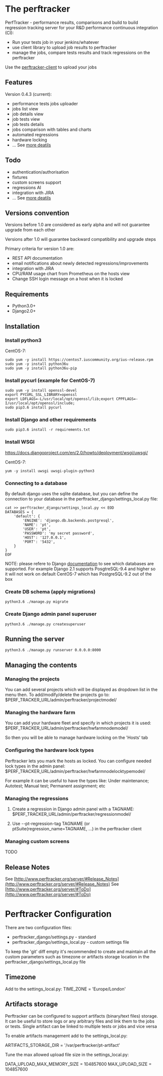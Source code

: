 # The perftracker

PerfTracker - performance results, comparisons and build to build regression tracking server
for your R&D performance continuous integration (CI):
- Run your tests job in your jenkins/whatever
- use client library to upload job results to perftracker
- manage the jobs, compare tests results and track regressions on the perftracker

Use the [perftracker-client](https://github.com/perfguru87/perftracker-client) to upload your jobs

## Features
Version 0.4.3 (current):
- performance tests jobs uploader
- jobs list view
- job details view
- job tests view
- job tests details
- jobs comparison with tables and charts
- automated regressions
- hardware locking
- ...
See [more deatils](http://www.perftracker.org/server/#Features_set)

## Todo
- authentication/authorisation
- fixtures
- custom screens support
- regressions AI
- integration with JIRA
- ...
See [more deatils](http://www.perftracker.org/server/#ToDo)

## Versions convention
Versions before 1.0 are considered as early alpha and will not guarantee upgrade from each other

Versions after 1.0 will guarantee backward compatibility and upgrade steps

Primary criteria for version 1.0 are:
- REST API documentation
- email notifications about newly detected regressions/improvements
- integration with JIRA
- CPU/RAM usage chart from Prometheus on the hosts view
- Change SSH login message on a host when it is locked

## Requirements

- Python3.0+
- Django2.0+

## Installation
### Install python3

CentOS-7:
```
sudo yum -y install https://centos7.iuscommunity.org/ius-release.rpm
sudo yum -y install python36u
sudo yum -y install python36u-pip
```

### Install pycurl (example for CentOS-7)

```
sudo yum -y install openssl-devel
export PYCURL_SSL_LIBRARY=openssl
export LDFLAGS=-L/usr/local/opt/openssl/lib;export CPPFLAGS=-I/usr/local/opt/openssl/include;
sudo pip3.6 install pycurl
```

### Install Django and other requirements

```
sudo pip3.6 install -r requirements.txt
```

### Install WSGI

https://docs.djangoproject.com/en/2.0/howto/deployment/wsgi/uwsgi/

CentOS-7:
```
yum -y install uwsgi uwsgi-plugin-python3
```

### Connecting to a database
By default django uses the sqlite database, but you can define the connection to your database in the perftracker_django/settings_local.py file:
```
cat >> perftracker_django/settings_local.py << EOD
DATABASES = {
    'default': {
        'ENGINE': 'django.db.backends.postgresql',
        'NAME': 'pt',
        'USER': 'pt',
        'PASSWORD': 'my secret password',
        'HOST': '127.0.0.1',
        'PORT': '5432',
    }
}
EOF
```

NOTE: please refere to Django [documentation](https://docs.djangoproject.com/en/2.1/ref/databases/) to see which databases are supported. For example Django 2.1 supports PosgtreSQL-9.4 and higher so it will not work on default CentOS-7 which has PostgreSQL-9.2 out of the box

### Create DB schema (apply migrations)
```
python3.6 ./manage.py migrate
```

### Create Django admin panel superuser

```
python3.6 ./manage.py createsuperuser
```

## Running the server

```
python3.6 ./manage.py runserver 0.0.0.0:8000
```

## Managing the contents

### Managing the projects

You can add several projects which will be displayed as dropdown list in the menu then. To add/modify/delete the projects go to:
$PERF_TRACKER_URL/admin/perftracker/projectmodel/

### Managing the hardware farm

You can add your hardware fleet and specify in which projects it is used:
$PERF_TRACKER_URL/admin/perftracker/hwfarmnodemodel/

So then you will be able to manage hardware locking on the 'Hosts' tab

### Configuring the hardware lock types

Perftracker lets you mark the hosts as locked. You can configure needed lock types in the admin panel:
$PERF_TRACKER_URL/admin/perftracker/hwfarmnodelocktypemodel/

For example it can be useful to have the types like: Under maintenance; Autotest; Manual test; Permanent assignment; etc

### Managing the regressions

1. Create a regression in Django admin panel with a TAGNAME:
$PERF_TRACKER_URL/admin/perftracker/regressionmodel/

2. Use --pt-regression-tag TAGNAME (or ptSuite(regression_name=TAGNAME, ...) in the perftracker client

### Managing custom screens

TODO

## Release Notes

See [http://www.perftracker.org/server/#Release_Notes](http://www.perftracker.org/server/#Release_Notes)
See [http://www.perftracker.org/server/#ToDo](http://www.perftracker.org/server/#ToDo)

# Perftracker Configuration

There are two configuration files:
- perftracker_django/settings.py - standard
- perftracker_django/settings_local.py - custom settings file

To keep the 'git' diff empty it's recommended to create and maintain all the custom parameters such as timezone
or artifacts storage location in the perftracker_django/settings_local.py file

## Timezone

Add to the settings_local.py:
TIME_ZONE = 'Europe/London'

## Artifacts storage

Perftracker can be configured to support artifacts (binary/text files) storage. It can be useful to store
logs or any arbitrary files and link them to the jobs or tests. Single artifact can be linked to multiple
tests or jobs and vice versa

To enable artifacts management add to the settings_local.py:

 ARTIFACTS_STORAGE_DIR = '/var/perftracker/pt-artifact'

Tune the max allowed upload file size in the settings_local.py:

 DATA_UPLOAD_MAX_MEMORY_SIZE = 104857600
 MAX_UPLOAD_SIZE = 104857600
